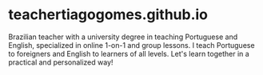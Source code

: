 # teachertiagogomes.github.io
Brazilian teacher with a university degree in teaching Portuguese and English, specialized in online 1-on-1 and group lessons. I teach Portuguese to foreigners and English to learners of all levels. Let's learn together in a practical and personalized way!
